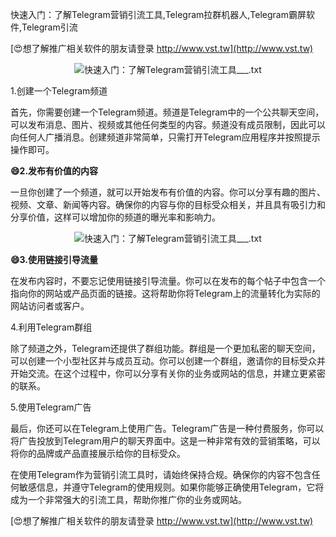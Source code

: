 快速入门：了解Telegram营销引流工具,Telegram拉群机器人,Telegram霸屏软件,Telegram引流

[😍想了解推广相关软件的朋友请登录 http://www.vst.tw](http://www.vst.tw)

 <center><img src="https://vst.tw/MP4/tuiguang/png/6.png" alt="快速入门：了解Telegram营销引流工具___.txt"></center>

1.创建一个Telegram频道

首先，你需要创建一个Telegram频道。频道是Telegram中的一个公共聊天空间，可以发布消息、图片、视频或其他任何类型的内容。频道没有成员限制，因此可以向任何人广播消息。创建频道非常简单，只需打开Telegram应用程序并按照提示操作即可。

**😄2.发布有价值的内容**

一旦你创建了一个频道，就可以开始发布有价值的内容。你可以分享有趣的图片、视频、文章、新闻等内容。确保你的内容与你的目标受众相关，并且具有吸引力和分享价值，这样可以增加你的频道的曝光率和影响力。

 <center><img src="https://vst.tw/MP4/tuiguang/png/5.png" alt="快速入门：了解Telegram营销引流工具___.txt"></center>

**😄3.使用链接引导流量**

在发布内容时，不要忘记使用链接引导流量。你可以在发布的每个帖子中包含一个指向你的网站或产品页面的链接。这将帮助你将Telegram上的流量转化为实际的网站访问者或客户。

4.利用Telegram群组

除了频道之外，Telegram还提供了群组功能。群组是一个更加私密的聊天空间，可以创建一个小型社区并与成员互动。你可以创建一个群组，邀请你的目标受众并开始交流。在这个过程中，你可以分享有关你的业务或网站的信息，并建立更紧密的联系。

5.使用Telegram广告

最后，你还可以在Telegram上使用广告。Telegram广告是一种付费服务，你可以将广告投放到Telegram用户的聊天界面中。这是一种非常有效的营销策略，可以将你的品牌或产品直接展示给你的目标受众。

在使用Telegram作为营销引流工具时，请始终保持合规。确保你的内容不包含任何敏感信息，并遵守Telegram的使用规则。如果你能够正确使用Telegram，它将成为一个非常强大的引流工具，帮助你推广你的业务或网站。

[😍想了解推广相关软件的朋友请登录 http://www.vst.tw](http://www.vst.tw)



